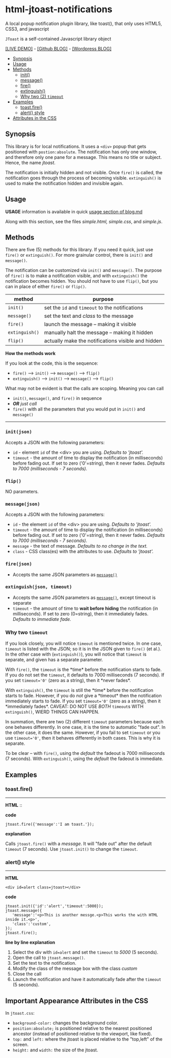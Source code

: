 # html-jtoast-notifications
A local popup notification plugin library, like toast(), that only uses HTML5, CSS3, and javascript

`JToast` is a self-contained Javascript library object


[\[LIVE DEMO\]](http://codesnippets.altervista.org/examples/html5/tutorial-toast/) - [\[Github BLOG\]](https://github.com/jessemonroy650/html-jtoast-notifications/blob/master/blog.md) - [\[Wordpress BLOG\]]()

- [Synopsis](#synopsis)
- [Usage](#usage)
- [Methods](#methods)
  - [init()](#init)
  - [message()](#message)
  - [fire()](#fire)
  - [extinguish()](#extinguish)
  - [Why two (2) `timeout`](#timeout)
- [Examples](#examples)
  - [toast.fire()](#fire)
  - [alert() style](#alert)
- [Attributes in the CSS](#attrib)

## <a name=synopsis>Synopsis</a> ##

This library is for local notifications. It uses a `<div>` popup that gets positioned with `postion:absolute`. The notification has only one window, and therefore only one pane for a message. This means no title or subject. Hence, the name *jtoast*.

The notification is initially hidden and not visible. Once `fire()` is called, the notification goes through the process of becoming visible. `extinguish()` is used to make the notification hidden and invisible again.

## <a name=usage>Usage</a> ##

**USAGE** information is available in quick [usage section of blog.md](blog.md#usage)

Along with this section, see the files *simple.html, simple.css*, and *simple.js*.

## <a name=method>Methods</a> ##

There are five (5) methods for this library. If you need it quick, just use `fire()` or `extinguish()`. For more grainular control, there is `init()` and `message()`.

The notification can be customized via `init()` and `message()`. The purpose of `fire()` is to make a notification visible, and with `extinguish()` the notification becomes hidden. You should not have to use `flip()`, but you can in place of either `fire()` or `flip()`.

method         |  purpose
---------------|-----------
`init()`       | set the `id` and `timeout` to the notifications 
`message()`    | set the text and *class* to the message
`fire()`       | launch the message &ndash; making it visible
`extinguish()` | manually halt the message &ndash; making it hidden
`flip()`       | actually make the notifications visible and hidden

**How the methods work**

If you look at the code, this is the sequence:

- `fire()` &mdash;> `init()` &mdash;> `message()` &mdash;> `flip()`
- `extinguish()` &mdash;> `init()` &mdash;> `message()` &mdash;> `flip()`

What may not be evident is that the calls are scoping. Meaning you can call

- `init()`, `message()`, and `fire()` in sequence
- **_OR_** *just call*
- `fire()` with all the parameters that you would put in `init()` and `message()`

----
### <a name=init>`init(json)`</a> ###
Accepts a JSON with the following parameters:

- `id` - element `id` of the &lt;div&gt; you are using. *Defaults to 'jtoast'.*
- `timeout` - the amount of time to display the notification (in milliseconds) before fading out. If set to zero ('0'=string), then it never fades.  *Defaults to 7000 (milliseconds - 7 seconds).*

### `flip()` ###
NO parameters.

### <a name=message>`message(json)`</a> ###
Accepts a JSON with the following parameters:

- `id` - the element `id` of the &lt;div&gt; you are using. *Defaults to 'jtoast'.*
- `timeout` - the amount of time to display the notification (in milliseconds) before fading out. If set to zero ('0'=string), then it never fades.  *Defaults to 7000 (milliseconds - 7 seconds).*
- `message` - the text of message. *Defaults to no change in the text.*
- `class` - CSS class(es) with the attributes to use. *Defaults to 'jtoast'.*

### <a name=fire>`fire(json)`</a> ###

- Accepts the same JSON parameters as [`message()`](#message)

### <a name=extinguish>`extinguish(json, timeout)`</a> ###

- Accepts the same JSON parameters as [`message()`](#message), except timeout is separate
- `timeout` - the amount of time to **wait before hiding** the notification (in milliseconds). If set to zero (0=string), then it immediately fades. *Defaults to immediate fade.*

### <a name=timeout>Why two `timeout`</a> ###

If you look closely, you will notice `timeout` is mentioned twice. In one case, `timeout` is listed with the JSON; so it is in the JSON given to `fire()` (et al.). In the other case with (`extinguish()`), you will notice that `timeout` is separate, and given has a separate parameter.

With `fire()`, the `timeout` is the \*time\* before the notification starts to fade. If you do not set the `timeout`, it defaults to 7000 milliseconds (7 seconds). If you set `timeout='0'` (zero as a string), then it \*never fades\*.

With `extinguish()`, the `timeout` is still the \*time\* before the notification starts to fade. However, if you do *not* give a \*timeout\* then the notification immediately starts to fade.  If you set `timeout='0'` (zero as a string), then it \*immediately fades\*. CAVEAT: DO NOT USE *BOTH* `timeout`s WITH `extinguish()`, WIERD THINGS CAN HAPPEN.

In summation, there are two (2) different `timeout` parameters because each one behaves differently. In one case, it is the time to automatic "fade out". In the other case, it does the same. However, if you fail to set `timeout` or you use `timeout='0'`, then it behaves differently in both cases. This is why it is separate.

To be clear &ndash; with `fire()`, using the *default* the fadeout is 7000 milliseconds (7 seconds). With `extinguish()`, using the *default* the fadeout is immediate.

## <a name=examples>Examples</a> ##

### <a name=toast>toast.fire()</a> ###

------

**HTML**
    <link rel="stylesheet" href="jtoast.css" />
    <link rel="stylesheet" href="app.css" />
    ::
    <div id=jtoast class=jtoast></div>

**code**

    jtoast.fire({'message':'I am toast.'});

**explanation**

Calls `jtoast.fire()` with a *message*. It will "fade out" after the default `timeout` (7 seconds). Use `jtoast.init()` to change the `timeout`.


### <a name=alert>alert() style</a> ###

------

**HTML**

    <div id=alert class=jtoast></div>

**code**

    jtoast.init({'id':'alert','timeout':5000});
    jtoast.message({
       'message':'<p>This is another messge.<p>This works the with HTML inside it.<p>',
       'class':'custom',
    });
    jtoast.fire();

**line by line explanation**

1. Select the div with `id=alert` and set the `timeout` to *5000* (5 seconds).
2. Open the call to `jtoast.message()`.
3. Set the text to the notification.
4. Modify the class of the message box with the class *custom*
5. Close the call
6. Launch the notification and have it automatically fade after the `timeout` (5 seconds).

## <a name=attrib>Important Appearance Attributes in the CSS</a> ##

In `jtoast.css`:

- `background-color:` changes the background color.
- `position:absolute;` is positioned relative to the nearest positioned ancestor (instead of positioned relative to the viewport, like fixed).
- `top:` and `left:` where the jtoast is placed relative to the "top,left" of the screen.
- `height:` and `width:` the size of the jtoast.

